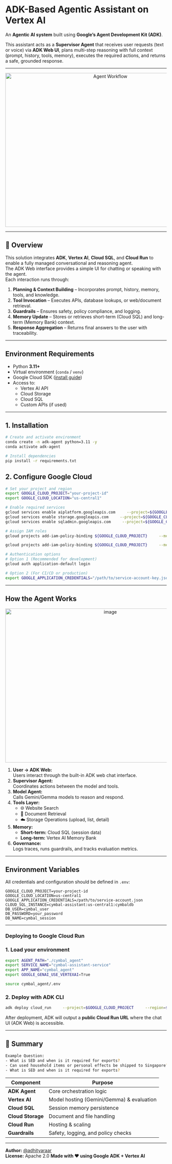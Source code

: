 # ADK-Based Agentic Assistant on Vertex AI

An **Agentic AI system** built using **Google’s Agent Development Kit (ADK)**.


This assistant acts as a **Supervisor Agent** that receives user requests (text or voice) via **ADK Web UI**, plans multi-step reasoning with full context (prompt, history, tools, memory), executes the required actions, and returns a safe, grounded response.

---

<div align="center">
  <img width="640" height="480" alt="Agent Workflow" src="https://github.com/user-attachments/assets/3f1b26bf-9cd0-49df-b504-aa60e885a4db" />
</div>

---

## 🚀 Overview

This solution integrates **ADK**, **Vertex AI**, **Cloud SQL**, and **Cloud Run** to enable a fully managed conversational and reasoning agent.  
The ADK Web interface provides a simple UI for chatting or speaking with the agent.  
Each interaction runs through:

1. **Planning & Context Building** – Incorporates prompt, history, memory, tools, and knowledge.
2. **Tool Invocation** – Executes APIs, database lookups, or web/document retrieval.
3. **Guardrails** – Ensures safety, policy compliance, and logging.
4. **Memory Update** – Stores or retrieves short-term (Cloud SQL) and long-term (Memory Bank) context.
5. **Response Aggregation** – Returns final answers to the user with traceability.

---

## Environment Requirements

- Python **3.11+**
- Virtual environment (`conda` / `venv`)
- Google Cloud SDK ([install guide](https://cloud.google.com/sdk/docs/install))
- Access to:
  - Vertex AI API  
  - Cloud Storage  
  - Cloud SQL  
  - Custom APIs (if used)

---

## 1. Installation

```bash
# Create and activate environment
conda create -n adk-agent python=3.11 -y
conda activate adk-agent

# Install dependencies
pip install -r requirements.txt
```

## 2. Configure Google Cloud

```bash
# Set your project and region
export GOOGLE_CLOUD_PROJECT="your-project-id"
export GOOGLE_CLOUD_LOCATION="us-central1"

# Enable required services
gcloud services enable aiplatform.googleapis.com     --project=${GOOGLE_CLOUD_PROJECT}
gcloud services enable storage.googleapis.com     --project=${GOOGLE_CLOUD_PROJECT}
gcloud services enable sqladmin.googleapis.com     --project=${GOOGLE_CLOUD_PROJECT}

# Assign IAM roles
gcloud projects add-iam-policy-binding ${GOOGLE_CLOUD_PROJECT}     --member="user:YOUR_EMAIL@domain.com"     --role="roles/aiplatform.user"

gcloud projects add-iam-policy-binding ${GOOGLE_CLOUD_PROJECT}     --member="user:YOUR_EMAIL@domain.com"     --role="roles/storage.objectAdmin"

# Authentication options
# Option 1 (Recommended for development)
gcloud auth application-default login

# Option 2 (For CI/CD or production)
export GOOGLE_APPLICATION_CREDENTIALS="/path/to/service-account-key.json"
```

---

## How the Agent Works

<div align="center">
<img width="640" height="480" alt="image" src="https://github.com/user-attachments/assets/4d855404-9d6f-42a2-9d14-f043f3e44d33" />
</div>

1. **User → ADK Web:**  
   Users interact through the built-in ADK web chat interface.
2. **Supervisor Agent:**  
   Coordinates actions between the model and tools.
3. **Model Agent:**  
   Calls Gemini/Gemma models to reason and respond.
4. **Tools Layer:**  
   - 🌐 Website Search  
   - 📄 Document Retrieval  
   - ☁️ Storage Operations (upload, list, detail)
5. **Memory:**  
   - **Short-term:** Cloud SQL (session data)  
   - **Long-term:** Vertex AI Memory Bank
6. **Governance:**  
   Logs traces, runs guardrails, and tracks evaluation metrics.

---

## Environment Variables

All credentials and configuration should be defined in `.env`:

```
GOOGLE_CLOUD_PROJECT=your-project-id
GOOGLE_CLOUD_LOCATION=us-central1
GOOGLE_APPLICATION_CREDENTIALS=/path/to/service-account.json
CLOUD_SQL_INSTANCE=cymbal-assistant:us-central1:cymbaldb
DB_USER=cymbal_user
DB_PASSWORD=your_password
DB_NAME=cymbal_session
```

---

### Deploying to Google Cloud Run

### 1. Load your environment
```bash
export AGENT_PATH="./cymbal_agent"
export SERVICE_NAME="cymbal-assistant-service"
export APP_NAME="cymbal_agent"
export GOOGLE_GENAI_USE_VERTEXAI=True

source cymbal_agent/.env
```

### 2. Deploy with ADK CLI
```bash
adk deploy cloud_run     --project=$GOOGLE_CLOUD_PROJECT     --region=$GOOGLE_CLOUD_LOCATION     --service_name=$SERVICE_NAME     --app_name=$APP_NAME     --with_ui     $AGENT_PATH
```

After deployment, ADK will output a **public Cloud Run URL** where the chat UI (ADK Web) is accessible.

---


## 🧭 Summary

```bash
Example Question:
- What is SED and when is it required for exports?
- Can used household items or personal effects be shipped to Singapore?
- What is SED and when is it required for exports?
```

| Component | Purpose |
|------------|----------|
| **ADK Agent** | Core orchestration logic |
| **Vertex AI** | Model hosting (Gemini/Gemma) & evaluation |
| **Cloud SQL** | Session memory persistence |
| **Cloud Storage** | Document and file handling |
| **Cloud Run** | Hosting & scaling |
| **Guardrails** | Safety, logging, and policy checks |

---

**Author:** [@adhityaraar](mailto:ardiansyah.raar@gmail.com)  
**License:** Apache 2.0
**Made with ❤️ using Google ADK + Vertex AI**